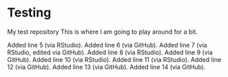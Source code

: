 # Testing
My test repository
This is where I am going to play around for a bit. 

Added line 5 (via RStudio).
Added line 6 (via GitHub).
Added line 7 (via RStudio, edited via GitHub). 
Added line 8 (via RStudio). 
Added line 9 (via GitHub). 
Added line 10 (via RStudio).
Added line 11 (via RStudio).
Added line 12 (via GitHub). 
Added line 13 (via GitHub). 
Added line 14 (via GitHub). 
